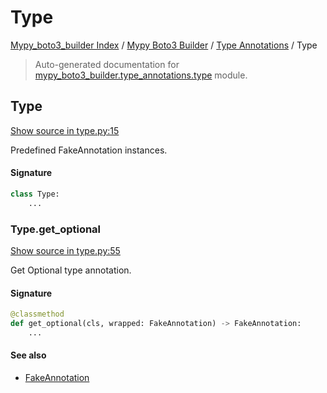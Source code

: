# Type

[Mypy_boto3_builder Index](../../README.md#mypy_boto3_builder-index) /
[Mypy Boto3 Builder](../index.md#mypy-boto3-builder) /
[Type Annotations](./index.md#type-annotations) /
Type

> Auto-generated documentation for [mypy_boto3_builder.type_annotations.type](https://github.com/youtype/mypy_boto3_builder/blob/main/mypy_boto3_builder/type_annotations/type.py) module.

## Type

[Show source in type.py:15](https://github.com/youtype/mypy_boto3_builder/blob/main/mypy_boto3_builder/type_annotations/type.py#L15)

Predefined FakeAnnotation instances.

#### Signature

```python
class Type:
    ...
```

### Type.get_optional

[Show source in type.py:55](https://github.com/youtype/mypy_boto3_builder/blob/main/mypy_boto3_builder/type_annotations/type.py#L55)

Get Optional type annotation.

#### Signature

```python
@classmethod
def get_optional(cls, wrapped: FakeAnnotation) -> FakeAnnotation:
    ...
```

#### See also

- [FakeAnnotation](./fake_annotation.md#fakeannotation)



